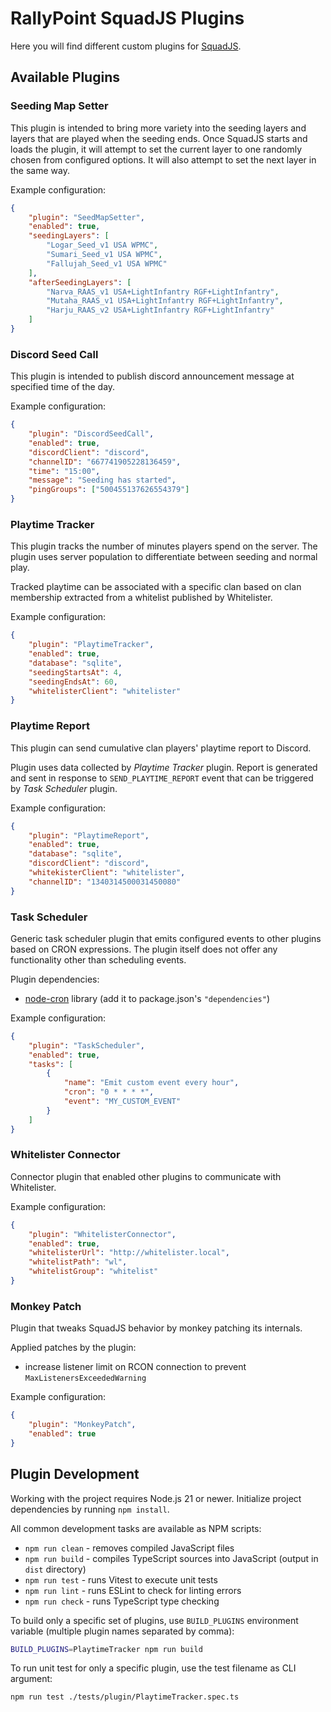 # RallyPoint SquadJS Plugins

Here you will find different custom plugins for [SquadJS](https://github.com/Team-Silver-Sphere/SquadJS).


## Available Plugins

### Seeding Map Setter

This plugin is intended to bring more variety into the seeding layers and layers that are played when the seeding
ends. Once SquadJS starts and loads the plugin, it will attempt to set the current layer to one randomly chosen
from configured options. It will also attempt to set the next layer in the same way.

Example configuration:

```json
{
    "plugin": "SeedMapSetter",
    "enabled": true,
    "seedingLayers": [
        "Logar_Seed_v1 USA WPMC",
        "Sumari_Seed_v1 USA WPMC",
        "Fallujah_Seed_v1 USA WPMC"
    ],
    "afterSeedingLayers": [
        "Narva_RAAS_v1 USA+LightInfantry RGF+LightInfantry",
        "Mutaha_RAAS_v1 USA+LightInfantry RGF+LightInfantry",
        "Harju_RAAS_v2 USA+LightInfantry RGF+LightInfantry"
    ]
}
```


### Discord Seed Call

This plugin is intended to publish discord announcement message at specified time of the day.

Example configuration:

```json
{
    "plugin": "DiscordSeedCall",
    "enabled": true,
    "discordClient": "discord",
    "channelID": "667741905228136459",
    "time": "15:00",
    "message": "Seeding has started",
    "pingGroups": ["500455137626554379"]
}
```


### Playtime Tracker

This plugin tracks the number of minutes players spend on the server. The plugin uses server population to
differentiate between seeding and normal play.

Tracked playtime can be associated with a specific clan based on clan membership extracted from a whitelist
published by Whitelister.

Example configuration:

```json
{
    "plugin": "PlaytimeTracker",
    "enabled": true,
    "database": "sqlite",
    "seedingStartsAt": 4,
    "seedingEndsAt": 60,
    "whitelisterClient": "whitelister"
}
```


### Playtime Report

This plugin can send cumulative clan players' playtime report to Discord.

Plugin uses data collected by _Playtime Tracker_ plugin. Report is generated and sent in response to
`SEND_PLAYTIME_REPORT` event that can be triggered by _Task Scheduler_ plugin.

Example configuration:

```json
{
    "plugin": "PlaytimeReport",
    "enabled": true,
    "database": "sqlite",
    "discordClient": "discord",
    "whitekisterClient": "whitelister",
    "channelID": "1340314500031450080"
}
```


### Task Scheduler

Generic task scheduler plugin that emits configured events to other plugins based on CRON expressions.
The plugin itself does not offer any functionality other than scheduling events.

Plugin dependencies:

* [node-cron](https://www.npmjs.com/package/node-cron) library (add it to package.json's `"dependencies"`)

Example configuration:

```json
{
    "plugin": "TaskScheduler",
    "enabled": true,
    "tasks": [
        {
            "name": "Emit custom event every hour",
            "cron": "0 * * * *",
            "event": "MY_CUSTOM_EVENT"
        }
    ]
}
```


### Whitelister Connector

Connector plugin that enabled other plugins to communicate with Whitelister.

Example configuration:

```json
{
    "plugin": "WhitelisterConnector",
    "enabled": true,
    "whitelisterUrl": "http://whitelister.local",
    "whitelistPath": "wl",
    "whitelistGroup": "whitelist"
}
```


### Monkey Patch

Plugin that tweaks SquadJS behavior by monkey patching its internals.

Applied patches by the plugin:

* increase listener limit on RCON connection to prevent `MaxListenersExceededWarning`

Example configuration:

```json
{
    "plugin": "MonkeyPatch",
    "enabled": true
}
```


## Plugin Development

Working with the project requires Node.js 21 or newer. Initialize project dependencies by running `npm install`.

All common development tasks are available as NPM scripts:

* `npm run clean` - removes compiled JavaScript files
* `npm run build` - compiles TypeScript sources into JavaScript (output in `dist` directory)
* `npm run test` - runs Vitest to execute unit tests
* `npm run lint` - runs ESLint to check for linting errors
* `npm run check` - runs TypeScript type checking

To build only a specific set of plugins, use `BUILD_PLUGINS` environment variable (multiple plugin names separated by comma):

```bash
BUILD_PLUGINS=PlaytimeTracker npm run build
```

To run unit test for only a specific plugin, use the test filename as CLI argument:

```bash
npm run test ./tests/plugin/PlaytimeTracker.spec.ts
```
